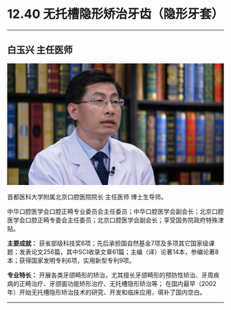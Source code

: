 # 12.40 无托槽隐形矫治牙齿（隐形牙套）

---

## 白玉兴 主任医师

![1683548454599](image/c12_040/1683548454599.png)

首都医科大学附属北京口腔医院院长 主任医师 博士生导师。

中华口腔医学会口腔正畸专业委员会主任委员；中华口腔医学会副会长；北京口腔医学会口腔正畸专委会主任委员；北京口腔医学会副会长；享受国务院政府特殊津贴。


**主要成就：** 获省部级科技奖6项；先后承担国自然基金7项及多项其它国家级课题；发表论文256篇，其中SCI收录文章61篇；主编（译）论著14本，参编论著8本；获得国家发明专利6项，实用新型专利9项。


**专业特长：** 开展各类牙颌畸形的矫治，尤其擅长牙颌畸形的预防性矫治、牙周疾病的正畸治疗、牙颌面功能矫形治疗、无托槽隐形矫治等；
在国内最早（2002年）开始无托槽隐形矫治技术的研究、开发和临床应用，填补了国内空白。

---
